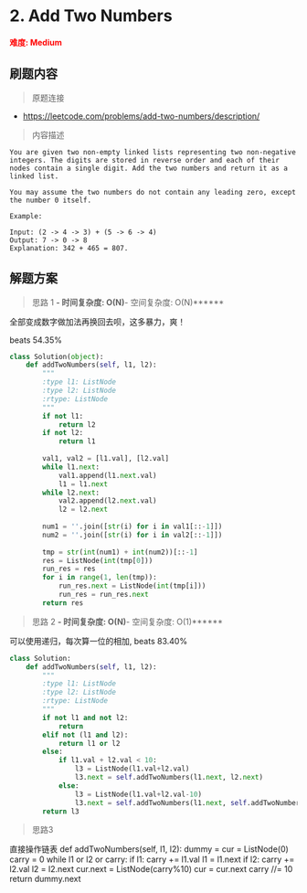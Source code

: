 #  2. Add Two Numbers
**<font color=red>难度: Medium</font>**

## 刷题内容

> 原题连接

* https://leetcode.com/problems/add-two-numbers/description/

> 内容描述

```
You are given two non-empty linked lists representing two non-negative integers. The digits are stored in reverse order and each of their nodes contain a single digit. Add the two numbers and return it as a linked list.

You may assume the two numbers do not contain any leading zero, except the number 0 itself.

Example:

Input: (2 -> 4 -> 3) + (5 -> 6 -> 4)
Output: 7 -> 0 -> 8
Explanation: 342 + 465 = 807.
```

## 解题方案

> 思路 1
******- 时间复杂度: O(N)******- 空间复杂度: O(N)******

全部变成数字做加法再换回去呗，这多暴力，爽！

beats 54.35%

```python
class Solution(object):
    def addTwoNumbers(self, l1, l2):
        """
        :type l1: ListNode
        :type l2: ListNode
        :rtype: ListNode
        """
        if not l1:
            return l2
        if not l2:
            return l1
        
        val1, val2 = [l1.val], [l2.val]
        while l1.next:
            val1.append(l1.next.val)
            l1 = l1.next
        while l2.next:
            val2.append(l2.next.val)
            l2 = l2.next
            
        num1 = ''.join([str(i) for i in val1[::-1]])
        num2 = ''.join([str(i) for i in val2[::-1]])
        
        tmp = str(int(num1) + int(num2))[::-1]
        res = ListNode(int(tmp[0]))
        run_res = res
        for i in range(1, len(tmp)):
            run_res.next = ListNode(int(tmp[i]))
            run_res = run_res.next
        return res
```
> 思路 2
******- 时间复杂度: O(N)******- 空间复杂度: O(1)******

可以使用递归，每次算一位的相加, beats 83.40%


```python
class Solution:
    def addTwoNumbers(self, l1, l2):
        """
        :type l1: ListNode
        :type l2: ListNode
        :rtype: ListNode
        """
        if not l1 and not l2:
            return 
        elif not (l1 and l2):
            return l1 or l2
        else:
            if l1.val + l2.val < 10:
                l3 = ListNode(l1.val+l2.val)
                l3.next = self.addTwoNumbers(l1.next, l2.next)
            else:
                l3 = ListNode(l1.val+l2.val-10)
                l3.next = self.addTwoNumbers(l1.next, self.addTwoNumbers(l2.next, ListNode(1)))
        return l3
```

>思路3

直接操作链表
def addTwoNumbers(self, l1, l2):
    dummy = cur = ListNode(0)
    carry = 0
    while l1 or l2 or carry:
        if l1:
            carry += l1.val
            l1 = l1.next
        if l2:
            carry += l2.val
            l2 = l2.next
        cur.next = ListNode(carry%10)
        cur = cur.next
        carry //= 10
    return dummy.next
